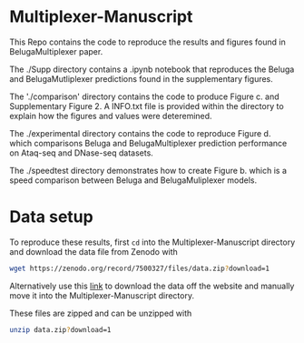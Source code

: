 # Multiplexer-Manuscript

This Repo contains the code to reproduce the results and figures found in BelugaMultiplexer paper. 

The ./Supp directory contains a .ipynb notebook that reproduces the Beluga and BelugaMutliplexer predictions found in the supplementary figures.

The './comparison' directory contains the code to produce Figure c. and Supplementary Figure 2. A INFO.txt file is provided within the directory to explain how the figures and values were deteremined.

The ./experimental directory contains the code to reproduce Figure d. which comparisons Beluga and BelugaMultiplexer prediction performance on Ataq-seq and DNase-seq datasets.

The ./speedtest directory demonstrates how to create Figure b. which is a speed comparison between Beluga and BelugaMuliplexer models. 

# Data setup

To reproduce these results, first `cd` into the Multiplexer-Manuscript directory and download the data file from Zenodo with

```sh
wget https://zenodo.org/record/7500327/files/data.zip?download=1
```

Alternatively use this [link](https://zenodo.org/record/7500327#.Y7ZMX-zMKrw) to download the data off the website and manually move it into the Multiplexer-Manuscript directory. 

These files are zipped and can be unzipped with 

```sh
unzip data.zip?download=1
```
  


